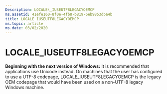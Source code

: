 ```yaml
---
Description: LOCALE\_IUSEUTF8LEGACYOEMCP
ms.assetid: 41efe160-8f0e-4fb8-b819-6eb9853dba4b
title: LOCALE_IUSEUTF8LEGACYOEMCP
ms.topic: article
ms.date: 03/02/2020
---
```


# LOCALE\_IUSEUTF8LEGACYOEMCP

**Beginning with the next version of Windows:** It is recommended that applications use Unicode instead. On machines that the user has configured to use a UTF-8 codepage, LOCALE_IUSEUTF8LEGACYOEMCP is the legacy OEM codepage that would have been used on a non-UTF-8 legacy Windows machine.
